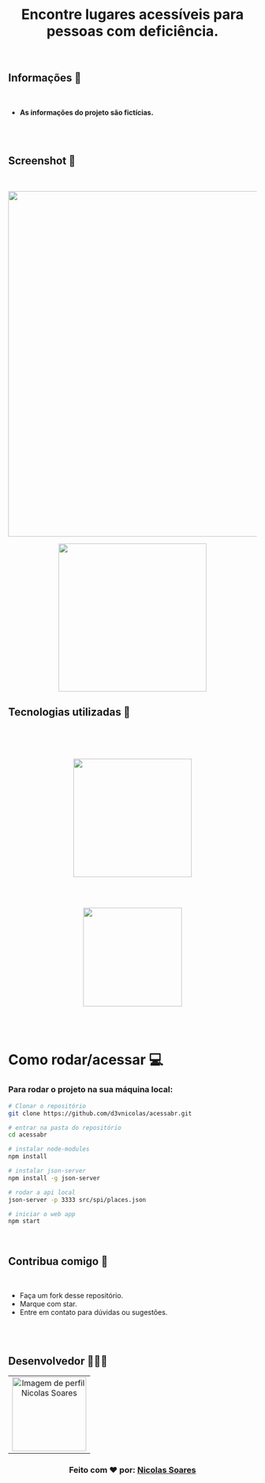 <h1 align="center">
  Encontre lugares acessíveis para pessoas com deficiência.
</h1>
<br>

##  Informações 📖

<br>

- <b>As informações do projeto são fictícias.</b>

<br>
<br>

## Screenshot 📸

<br>

<p align="center">
    <img src="./public/desktop-full.png" width="700">
</p>
<p align="center">
    <img src="./public/mobile-full.png" width="300">
</p>




##  Tecnologias utilizadas 🚀

<br/>
  <br/>
  <br/>
<p align="center">
    <img src="https://www.pinclipart.com/picdir/big/537-5374089_react-js-logo-clipart.png" width="240"/>
</p>
<br>
<br>
<p align="center">
    <img src="https://sass-lang.com/assets/img/logos/logo-b6e1ef6e.svg" width="200">
</p>
  
  
<br>
<br>

#  Como rodar/acessar 💻


### Para rodar o projeto na sua máquina local:

```bash
# Clonar o repositório
git clone https://github.com/d3vnicolas/acessabr.git

# entrar na pasta do repositório
cd acessabr

# instalar node-modules 
npm install

# instalar json-server  
npm install -g json-server

# rodar a api local
json-server -p 3333 src/spi/places.json

# iniciar o web app 
npm start
```
<br>

##  Contribua comigo 🤗

<br/>

- Faça um fork desse repositório.
- Marque com star.
- Entre em contato para dúvidas ou sugestões.

<br>
<br>

##  Desenvolvedor 👨🏻‍💻

<table align="center">
    <tr>
        <td align="center">
            <a href="https://github.com/d3vnicolas">
                <img src="https://media-exp1.licdn.com/dms/image/C4D03AQFTs-I4ZgLsLw/profile-displayphoto-shrink_200_200/0/1631751270500?e=1644451200&v=beta&t=7uU-qI1uesTSunIOe_FB8OLE6FOgk7R9lqUtJ36ORos" width="150px;" alt="Imagem de perfil Nicolas Soares" />
            </a>
        </td>    
    </tr>
</table>
<h3 align="center">
   Feito com ❤️ por:  <a href="https://www.linkedin.com/in/nicolas-soares-887655220/" target="_blank"> Nicolas Soares </a>
</h3>
